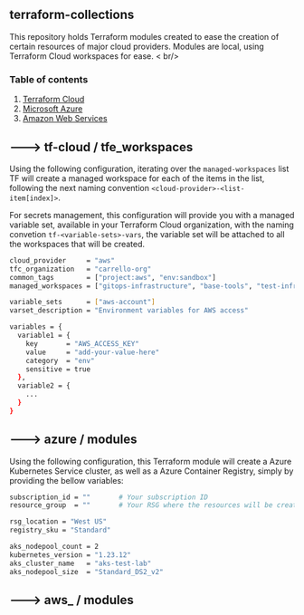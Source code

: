 ## terraform-collections
This repository holds Terraform modules created to ease the creation of certain resources of major cloud providers. Modules are local, using Terraform Cloud workspaces for ease. < br/>

### Table of contents

1. [Terraform Cloud](#tf-cloud) <br />
1. [Microsoft Azure](#azure-tf)
1. [Amazon Web Services](#aws-tf)



## ---> tf-cloud / tfe_workspaces <a name="tf-cloud"></a>
Using the following configuration, iterating over the `managed-workspaces` list TF will create a managed workspace for each of the items in the list, following the next naming convention `<cloud-provider>-<list-item[index]>`.
<br />

For secrets management, this configuration will provide you with a managed variable set, available in your Terraform Cloud organization, with the naming convetion `tf-<variable-sets>-vars`, the variable set will be attached to all the workspaces that will be created.
```bash
cloud_provider     = "aws"
tfc_organization   = "carrello-org"
common_tags        = ["project:aws", "env:sandbox"]
managed_workspaces = ["gitops-infrastructure", "base-tools", "test-infrastructure"]

variable_sets      = ["aws-account"]
varset_description = "Environment variables for AWS access"

variables = {
  variable1 = {
    key       = "AWS_ACCESS_KEY"
    value     = "add-your-value-here"
    category  = "env"
    sensitive = true
  },
  variable2 = {
    ...
  }
}
```

## ---> azure / modules  <a name="azure-tf"></a>
Using the following configuration, this Terraform module will create a Azure Kubernetes Service cluster, as well as a Azure Container Registry, simply by providing the bellow variables:

```bash
subscription_id = ""       # Your subscription ID
resource_group  = ""       # Your RSG where the resources will be created

rsg_location = "West US"
registry_sku = "Standard"

aks_nodepool_count = 2
kubernetes_version = "1.23.12"
aks_cluster_name   = "aks-test-lab"
aks_nodepool_size  = "Standard_DS2_v2"
```



## ---> aws_ / modules  <a name="aws-tf"></a>




